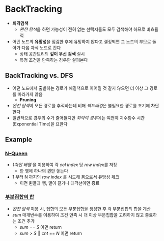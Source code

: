 # BackTracking
* **퇴각검색**
  * *완전 탐색*을 하면 가능성이 전혀 없는 선택지들도 모두 검색해야 하므로 비효율적
* 어떤 노드의 **유망성**을 점검한 후에 유망하지 않다고 결정되면 그 노드의 부모로 돌아가 다음 자식 노드로 간다
  * 상태 공간트리의 **깊이 우선 검색** 실시
  * 특정 조건을 만족하는 경우만 살펴본다

## BackTracking vs. DFS
* 어떤 노드에서 출발하는 경로가 해결책으로 이어질 것 같지 않으면 더 이상 그 경로를 따라가지 않음
  * **Pruning**
* *완전 탐색*이 모든 경로를 추적하는데 비해 *백트래킹*은 불필요한 경로를 조기에 차단한다
* 일반적으로 경우의 수가 줄어들지만 *최악의 경우*에는 여전히 지수함수 시간(Exponential Time)을 요한다

## Example
### [N-Queen](https://github.com/ljiwoo59/Algorithm_Java/blob/master/Baekjoon/gold/B9663.java)
* *1차원 배열* 을 이용하여 각 *col index* 당 *row index*를 저장
  * 한 행에 하나의 퀸만 놓는다
* 1 부터 N 까지의 *row index* 를 시도해 봄으로서 유망성 체크
  * 이전 퀸들과 행, 열이 같거나 대각선이면 종료

### [부분집합의 합](https://github.com/ljiwoo59/Algorithm_Study/blob/main/Algo_BackTracking/SubsetSum.java)
* *완전 탐색* 이용 시, 집합의 모든 부분집합을 생성한 후 각 부분집합의 합을 계산
* *sum* 매개변수를 이용하여 조건 만족 시 더 이상 부분집합을 고려하지 않고 종료하는 조건 추가
  * *sum* == *S* 이면 return
  * *sum* > *S* || *cnt* == *N* 이면 return
